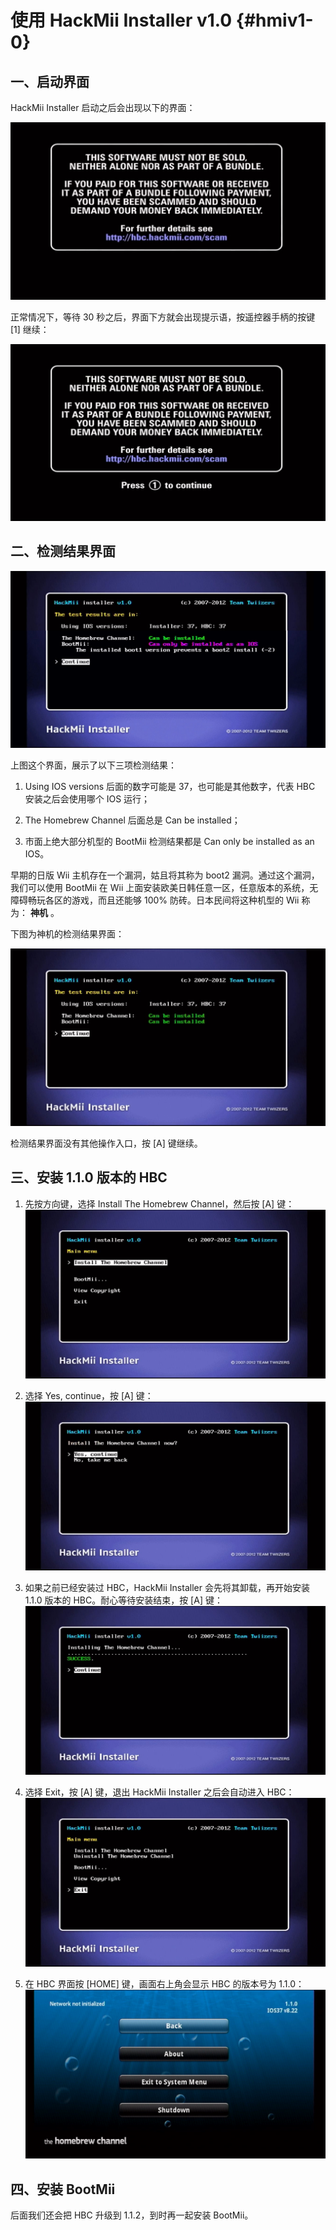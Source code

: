 # 使用 HackMii Installer v1.0  {#hmiv1-0}


## 一、启动界面

HackMii Installer 启动之后会出现以下的界面：

![](./hmiv1.0-startup.png)

正常情况下，等待 30 秒之后，界面下方就会出现提示语，按遥控器手柄的按键 [1] 继续：

![](./hmiv1.0-press-1-to-continue.png)


## 二、检测结果界面

![](./hmiv1.0-bootmii-as-ios-only.png)

上图这个界面，展示了以下三项检测结果：

1. Using IOS versions 后面的数字可能是 37，也可能是其他数字，代表 HBC 安装之后会使用哪个 IOS 运行；

2. The Homebrew Channel 后面总是 Can be installed；

3. 市面上绝大部分机型的 BootMii 检测结果都是 Can only be installed as an IOS。

早期的日版 Wii 主机存在一个漏洞，姑且将其称为 boot2 漏洞。通过这个漏洞，我们可以使用 BootMii 在 Wii 上面安装欧美日韩任意一区，任意版本的系统，无障碍畅玩各区的游戏，而且还能够 100% 防砖。日本民间将这种机型的 Wii 称为： **神机** 。

下图为神机的检测结果界面：

![](./hmiv1.0-bootmii-as-boot2.png)

检测结果界面没有其他操作入口，按 [A] 键继续。


## 三、安装 1.1.0 版本的 HBC

1. 先按方向键，选择 Install The Homebrew Channel，然后按 [A] 键：<br/>
  ![](./hmiv1.0-install-hbc.png)

2. 选择 Yes, continue，按 [A] 键：<br/>
  ![](./hmiv1.0-yes-continue.png)

3. 如果之前已经安装过 HBC，HackMii Installer 会先将其卸载，再开始安装 1.1.0 版本的 HBC。耐心等待安装结束，按 [A] 键：<br/>
  ![](./hmiv1.0-install-hbc-success.png)

4. 选择 Exit，按 [A] 键，退出 HackMii Installer 之后会自动进入 HBC：<br/>
  ![](./hmiv1.0-exit.png)

5. 在 HBC 界面按 [HOME] 键，画面右上角会显示 HBC 的版本号为 1.1.0：<br/>
  ![](./hmiv1.0-hbc-1.1.0.png)


## 四、安装 BootMii

后面我们还会把 HBC 升级到 1.1.2，到时再一起安装 BootMii。
